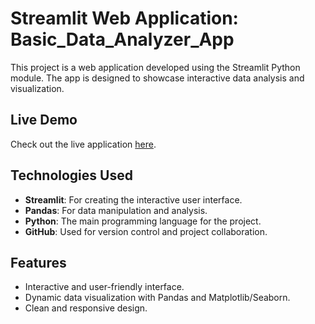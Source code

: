 # Streamlit Web Application: Basic_Data_Analyzer_App

This project is a web application developed using the Streamlit Python module. The app is designed to showcase interactive data analysis and visualization.

## **Live Demo**
Check out the live application [here](https://lakshaybda.streamlit.app/).

## **Technologies Used**
- **Streamlit**: For creating the interactive user interface.
- **Pandas**: For data manipulation and analysis.
- **Python**: The main programming language for the project.
- **GitHub**: Used for version control and project collaboration.

## **Features**
- Interactive and user-friendly interface.
- Dynamic data visualization with Pandas and Matplotlib/Seaborn.
- Clean and responsive design.
